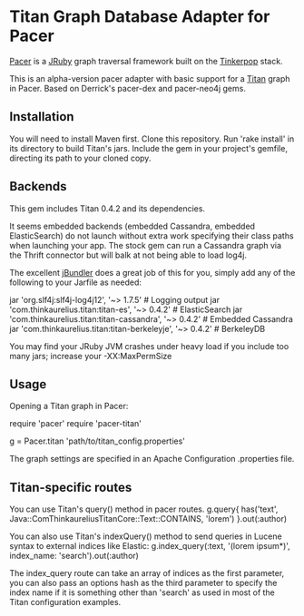 # Titan Graph Database Adapter for Pacer

[Pacer](https://github.com/pangloss/pacer) is a
[JRuby](http://jruby.org) graph traversal framework built on the
[Tinkerpop](http://www.tinkerpop.com) stack.

This is an alpha-version pacer adapter with basic support for a [Titan](http://thinkaurelius.github.io/titan) graph in Pacer.
Based on Derrick's pacer-dex and pacer-neo4j gems.

## Installation

You will need to install Maven first. 
Clone this repository.
Run 'rake install' in its directory to build Titan's jars.
Include the gem in your project's gemfile, directing its path to your cloned copy.

## Backends

This gem includes Titan 0.4.2 and its dependencies.

It seems embedded backends (embedded Cassandra, embedded ElasticSearch) do not launch without extra work specifying their class paths when launching your app. The stock gem can run a Cassandra graph via the Thrift connector but will balk at not being able to load log4j.

The excellent [jBundler](https://github.com/mkristian/jbundler) does a great job of this for you, simply add any of the following to your Jarfile as needed:

jar 'org.slf4j:slf4j-log4j12', '~> 1.7.5' # Logging output
jar 'com.thinkaurelius.titan:titan-es', '~> 0.4.2' # ElasticSearch
jar 'com.thinkaurelius.titan:titan-cassandra', '~> 0.4.2' # Embedded Cassandra
jar 'com.thinkaurelius.titan:titan-berkeleyje', '~> 0.4.2' # BerkeleyDB

You may find your JRuby JVM crashes under heavy load if you include too many jars; increase your -XX:MaxPermSize

## Usage

Opening a Titan graph in Pacer:

  require 'pacer'
  require 'pacer-titan'

  g = Pacer.titan 'path/to/titan_config.properties'

The graph settings are specified in an Apache Configuration .properties file.

## Titan-specific routes

You can use Titan's query() method in pacer routes.
  g.query{ has('text', Java::ComThinkaureliusTitanCore::Text::CONTAINS, 'lorem') }.out(:author)

You can also use Titan's indexQuery() method to send queries in Lucene syntax to external indices like Elastic:
  g.index_query(:text, '(lorem ipsum*)', index_name: 'search').out(:author)
  
The index_query route can take an array of indices as the first parameter, you can also pass an options hash as the third parameter to specify the index name if it is something other than 'search' as used in most of the Titan configuration examples.